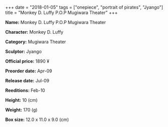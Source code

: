 +++
date = "2018-01-05"
tags = ["onepiece", "portrait of pirates", "Jyango"]
title = "Monkey D. Luffy P.O.P Mugiwara Theater"
+++

**Name:** Monkey D. Luffy P.O.P Mugiwara Theater

**Character:** Monkey D. Luffy

**Category:** Mugiwara Theater 

**Sculptor:** Jyango

**Official price:** 1890 ¥

**Preorder date:** Apr-09

**Release date:** Jul-09

**Reeditions:** Feb-10

**Height:** 10 (cm)

**Weight:** 170 (g)

**Box size:** 12.0 x 11.0 x 9.0 (cm)




